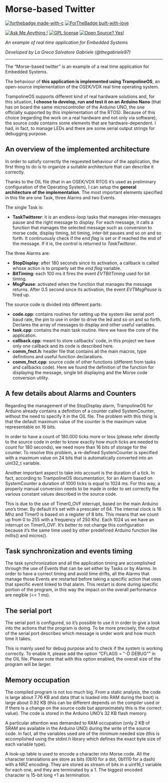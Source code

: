# Morse-based Twitter 

[![forthebadge made-with-c](https://forthebadge.com/images/badges/made-with-c.svg)](https://www.python.org/) [![ForTheBadge built-with-love](https://ForTheBadge.com/images/badges/built-with-love.svg)](https://GitHub.com/Naereen/)

[![Ask Me Anything !](https://img.shields.io/badge/Ask%20me-anything-1abc9c.svg)](https://GitHub.com/Naereen/ama) [![GPL license](https://img.shields.io/badge/License-GPL-blue.svg)](http://perso.crans.org/besson/LICENSE.html) [![Open Source? Yes!](https://badgen.net/badge/Open%20Source%20%3F/Yes%21/blue?icon=github)](https://github.com/Naereen/badges/) 



*An example of real time application for Embedded Systems*

*Developed by La Greca Salvatore Gabriele (@thegabriele97)*

***

The “Morse-based twitter” is an example of a real time application for Embedded Systems. 

The behaviour of **this application is implemented using TrampolineOS**, an open-source implementation of the OSEK/VDX real time operating system. 

TrampolineOS supports different kind of real hardware solutions and, for this situation, **I choose to develop, run and test it on an Arduino Nano** (that has on board the same microcontroller of the Arduino UNO, the one officially supported by this implementation of the RTOS).
Because of this choice (regarding the work on a real hardware and not only via software), the source code contains some elements that are hardware-dependent. I had, in fact, to manage LEDs and there are some serial output strings for debugging purpose.

## An overview of the implemented architecture

In order to satisfy correctly the requested behaviour of the application, the first thing to do is to organize a suitable architecture that can describe it correctly.

Thanks to the OIL file (that in an OSEK/VDX RTOS it’s used as preliminary configuration of the Operating System), I can setup the **general architecture of the implementation**. The most important elements specified in this file are one Task, three Alarms and two Events.

The single Task is:
* **TaskTwitterer**: it is an endless-loop tasks that manages inter-messages pause and the right message to display. For each message, it calls a function that manages the selected message such as conversion to morse code, display timing, bit timing, inter-bit pauses and so on and so forth. 
It continuously check if the *end flag* is set or if reached the end of the message. If it is, the control is returned to *TaskTwitterer*.

The three Alarms are:
* **StopDisplay**: after 180 seconds since its activation, a callback is called whose action is to properly set the *end flag* variable.
* **BitTiming**: each 100 ms it fires the event *EVTBitTiming* used for bit timing.
* **MsgPause**: activated when the function that manages the message returns. After 0.5 second since its activation, the event *EVTMsgPause* is fired up.

The source code is divided into different parts:
* **code.cpp**: contains routines for setting up the system like serial port baud rate, the pin to use in order to drive the led and so on and so forth. Declares the array of messages to display and other useful variables.
* **task.cpp**: contains the main task routine. Here we have the core of the application.
* **callback.cpp**: meant to store callbacks’ code, in this project we have only one callback and its code is described here.
* **comm_fnct.h**: header file that contains all the main macros, type definitions and useful function declarations.
* **comm_fnct.cpp**: source code of other functions (different from tasks and callbacks code). Here we found the definition of the function for displaying the message, single bit displaying and the Morse code conversion utility.

## A few details about Alarms and Counters

Regarding the management of the StopDisplay alarm, TrampolineOS for Arduino already contains a definition of a counter called SystemCounter, without the need to specify it in the OIL file. The problem with this thing is that the default maximum value of the counter is the maximum value representable on 16 bits. 

In order to have a count of 180.000 ticks more or less (please refer directly to the source code in order to know exactly how much ticks are needed to count for 180 seconds), we need more than 16 bits of storage for the counter. To resolve this problem, a re-defined SystemCounter is specified with a maximum value on 24 bits that is automatically converted into an uint32_t variable.

Another important aspect to take into account is the duration of a tick. In fact, according to TrampolineOS documentation, for an Alarm based on SystemCounter a duration of 1000 ticks is equal to 1024 ms. For this way, a properly manual conversion needs to be made in order to set correctly the various constant values described in the source code.

This is due to the use of Timer0_OVF interrupt, based on the main Arduino uno’s timer. By default it’s set with a prescaler of 64. The internal clock is 16 Mhz and Timer0 is based on a register of 8 bits. This means that we count up from 0 to 255 with a frequency of 250 Khz. Each 1024 us we have an interrupt on Timer0_OVF. It’s better to not change this configuration because it’s the same time used by other predefined Arduino function like millis() and micros().

## Task synchronization and events timing

The task synchronization and all the application timing are accomplished through the use of Events that can be set either by Tasks or by Alarms. In order to have a correct timing and avoid time drifts, all the Alarms that manage those Events are restarted before taking a specific action that uses that specific event linked to that alarm. This restart is done during specific portion of the program, in this way the impact on the overall performance are negible (<< 1 ms).

## The serial port

The serial port is configured, so it’s possible to use it in order to give a look into the actions that the program is doing. To be more precisely, the output of the serial port describes which message is under work and how much time it takes.

This is mainly used for debug purpose and to check if the system is working correctly. To enable It, please add the option “CFLAGS = "-D DEBUG"” in the OIL file. Please note that with this option enabled, the overall size of the program will be larger.

## Memory occupation

The compiled program is not too much big. From a static analysis, the code is large about 7.76 KB and data (that is loaded into RAM during the boot) is large about 0.92 KB (this can be different depends on the compiler used or if there is a change on the source code but approximately this is the correct value). The code is stored in the Arduino UNO’s 32 KB flash memory.

A particular attention was demanded to RAM occupation (only 2 KB of SRAM are available in the Arduino UNO) during the write of the source code. In fact, all the variables used are of the minimum needed size (this is accomplished using the stdint.h library which defines the exact byte size of each variable type). 

A look-up table is used to encode a character into Morse code. All the character translations are store as bits (0b10 for a dot, 0b1110 for a dash) with a NRZ encoding. They are stored as stream of bits in a uint16_t variable for each one, and they are terminated by a 1. The biggest encoded character is 15-bit long +1 as termination.
